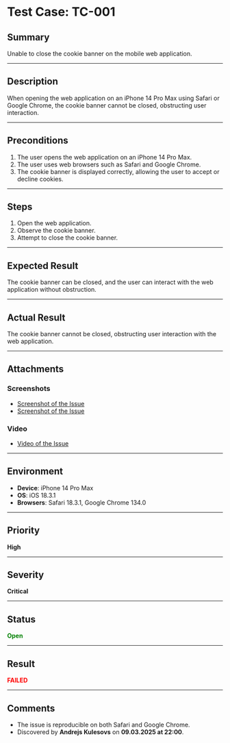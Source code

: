 # Test Case: TC-001

## Summary
Unable to close the cookie banner on the mobile web application.

- - -
## Description
When opening the web application on an iPhone 14 Pro Max using Safari or Google Chrome, the cookie banner cannot be closed, obstructing user interaction.

- - -

## Preconditions
1. The user opens the web application on an iPhone 14 Pro Max.
2. The user uses web browsers such as Safari and Google Chrome.
3. The cookie banner is displayed correctly, allowing the user to accept or decline cookies.

- - -

## Steps
1. Open the web application.
2. Observe the cookie banner.
3. Attempt to close the cookie banner.

- - -

## Expected Result
The cookie banner can be closed, and the user can interact with the web application without obstruction.

- - -

## Actual Result
The cookie banner cannot be closed, obstructing user interaction with the web application.

- - -

## Attachments
### Screenshots
- [Screenshot of the Issue](https://github.com/Kulesovs/QA_Testing_Portfolio/blob/main/Projects_VSC/Project_001/Media/Screenshots/Screenshot_001.png)
- [Screenshot of the Issue](https://github.com/Kulesovs/QA_Testing_Portfolio/blob/main/Projects_VSC/Project_001/Media/Screenshots/Screenshot_002.png)

### Video
- [Video of the Issue](https://github.com/Kulesovs/QA_Testing_Portfolio/blob/main/Projects_VSC/Project_001/Media/Videos/Video_001.mp4)

- - -

## Environment
- **Device**: iPhone 14 Pro Max
- **OS**: iOS 18.3.1
- **Browsers**: Safari 18.3.1, Google Chrome 134.0

- - -

## Priority
**High**

- - -
## Severity

**Critical**

- - - 

## Status
**<span style="color:green;">Open</span>**

- - - 

## Result
**<span style="color:red;">FAILED</span>**

- - -

## Comments
- The issue is reproducible on both Safari and Google Chrome.
- Discovered by **Andrejs Kulesovs** on **09.03.2025 at 22:00**.